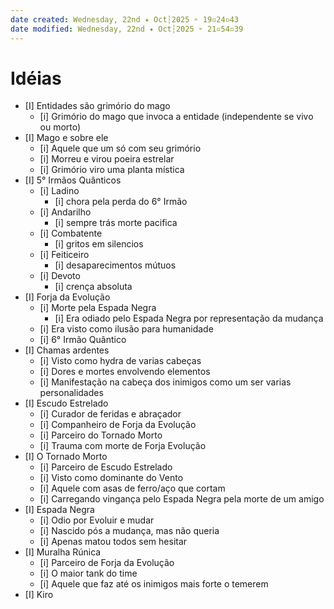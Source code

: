 ```yaml
---
date created: Wednesday, 22nd ✦ Oct┆2025 ➣ 19▫24▫43 
date modified: Wednesday, 22nd ✦ Oct┆2025 ➣ 21▫54▫39 
---
```

# Idéias
- [I] Entidades são grimório do mago
	- [i] Grimório do mago que invoca a entidade (independente se vivo ou morto)
- [I] Mago e sobre ele
	- [i] Aquele que um só com seu grimório
	- [i] Morreu e virou poeira estrelar
	- [i] Grimório viro uma planta mística
- [I] 5° Irmãos Quânticos
	- [i] Ladino
		- [i] chora pela perda do 6° Irmão
	- [i] Andarilho
		- [i] sempre trás morte pacifica
	- [i] Combatente
		- [i] gritos em silencios
	- [i] Feiticeiro
		- [i] desaparecimentos mútuos
	- [i] Devoto
		- [i] crença absoluta
- [I] Forja da Evolução
	- [i] Morte pela Espada Negra 
		- [i] Era odiado pelo Espada Negra por representação da mudança
	- [i] Era visto como ilusão para humanidade
	- [i] 6° Irmão Quântico
- [I] Chamas ardentes
	- [i] Visto como hydra de varias cabeças
	- [i] Dores e mortes envolvendo elementos
	- [i] Manifestação na cabeça dos inimigos como um ser varias personalidades
- [I] Escudo Estrelado
	- [i] Curador de feridas e abraçador
	- [i] Companheiro de Forja da Evolução
	- [i] Parceiro do Tornado Morto
	- [i] Trauma com morte de Forja Evolução
- [I] O Tornado Morto
	- [i] Parceiro de Escudo Estrelado
	- [i] Visto como dominante do Vento
	- [i] Aquele com asas de ferro/aço que cortam
	- [i] Carregando vingança pelo Espada Negra pela morte de um amigo
- [I] Espada Negra
	- [i] Odio por Evoluir e mudar
	- [i] Nascido pós a mudança, mas não queria
	- [i] Apenas matou todos sem hesitar
- [I] Muralha Rúnica
	- [i] Parceiro de Forja da Evolução
	- [i] O maior tank do time
	- [i] Aquele que faz até os inimigos mais forte o temerem
- [I] Kiro


